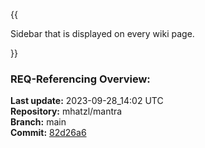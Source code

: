 {{
  
Sidebar that is displayed on every wiki page.

}}

### **REQ-Referencing Overview:**

**Last update:** 2023-09-28_14:02 UTC  
**Repository:** mhatzl/mantra  
**Branch:** main  
**Commit:** [82d26a6](https://github.com/mhatzl/mantra/commit/82d26a65364acae30d8a9cf74fd06284aa54b57e)  
